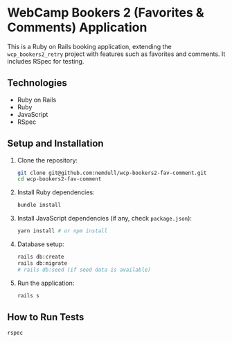 # WebCamp Bookers 2 (Favorites & Comments) Application

This is a Ruby on Rails booking application, extending the `wcp_bookers2_retry` project with features such as favorites and comments. It includes RSpec for testing.

## Technologies

- Ruby on Rails
- Ruby
- JavaScript
- RSpec

## Setup and Installation

1. Clone the repository:
   ```bash
   git clone git@github.com:nemdull/wcp-bookers2-fav-comment.git
   cd wcp-bookers2-fav-comment
   ```
2. Install Ruby dependencies:
   ```bash
   bundle install
   ```
3. Install JavaScript dependencies (if any, check `package.json`):
   ```bash
   yarn install # or npm install
   ```
4. Database setup:
   ```bash
   rails db:create
   rails db:migrate
   # rails db:seed (if seed data is available)
   ```
5. Run the application:
   ```bash
   rails s
   ```

## How to Run Tests

```bash
rspec
```